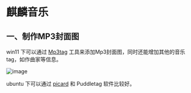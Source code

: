 # 麒麟音乐

## 一、制作MP3封面图

win11 下可以通过 [Mp3tag](https://www.mp3tag.de/) 工具来添加Mp3封面图，同时还能增加其他的音乐tag，如作曲家等信息。

![image](https://user-images.githubusercontent.com/43199883/176919035-c87e0798-8213-4177-9808-5946ff2f7f0e.png)

ubuntu 下可以通过 [picard](https://picard.musicbrainz.org/) 和 Puddletag 软件比较好。
